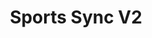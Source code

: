 ---
title: Sports Sync V2
emoji: 🎯
colorFrom: yellow
colorTo: gray
sdk: streamlit
sdk_version: 1.46.1
app_file: app.py
pinned: false
---